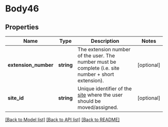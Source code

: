 # Body46

## Properties
Name | Type | Description | Notes
------------ | ------------- | ------------- | -------------
**extension_number** | **string** | The extension number of the user. The number must be complete (i.e. site number + short extension). | [optional] 
**site_id** | **string** | Unique identifier of the [site](https://support.zoom.us/hc/en-us/articles/360020809672)   where the user should be moved/assigned. | [optional] 

[[Back to Model list]](../README.md#documentation-for-models) [[Back to API list]](../README.md#documentation-for-api-endpoints) [[Back to README]](../README.md)


